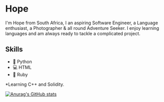 
# Hope
I'm Hope from South Africa, I an aspiring Software Engineer, a Language enthusiast, a Photographer & all round Adventure Seeker. I enjoy learning languages and am always ready to tackle a complicated project.

## Skills 
* 🐍 Python
* 💻 HTML
* 📿 Ruby

*Learning C++ and Solidity.

[![Anurag's GitHub stats](https://github-readme-stats.vercel.app/api?username=stormyseaz)](https://github.com/anuraghazra/github-readme-stats)
